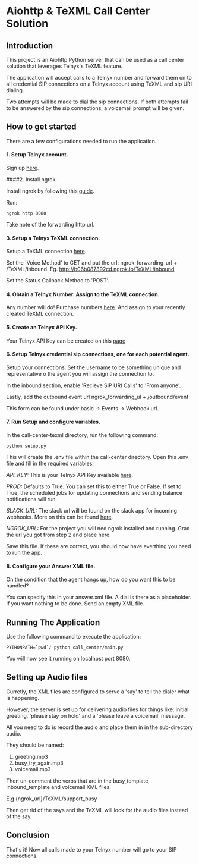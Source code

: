 # Aiohttp & TeXML Call Center Solution

## Introduction

This project is an Aiohttp Python server that can be used as a call center solution that leverages Telnyx's TeXML feature.

The application will accept calls to a Telnyx number and forward them on to all credential SIP connections on a Telnyx account using TeXML and sip URI dialing.

Two attempts will be made to dial the sip connections. If both attempts fail to be answered by the sip connections, a voicemail prompt will be given.

## How to get started

There are a few configurations needed to run the application.

#### 1. Setup Telnyx account.

Sign up [here](https://telnyx.com/sign-up).

####2. Install ngrok..

Install ngrok by following this [guide](https://ngrok.com/download). 

Run: 
 
 ``ngrok http 8080`` 
 
 Take note of the forwarding http url.

#### 3. Setup a Telnyx TeXML connection.

Setup a TeXML connection [here](https://portal.telnyx.com/#/app/call-control/texml). 

Set the 'Voice Method' to GET and put the url: ngrok_forwarding_url + /TeXML/inbound. Eg. http://b06b087392cd.ngrok.io/TeXML/inbound

Set the Status Callback Method to 'POST'.

#### 4. Obtain a Telnyx Number. Assign to the TeXML connection.

Any number will do! Purchase numbers [here](https://portal.telnyx.com/#/app/numbers/buy-numbers).
And assign to your recently created TeXML connection.

#### 5. Create an Telnyx API Key.

Your Telnyx API Key can be created on this [page](https://portal.telnyx.com/#/app/api-keys)

#### 6. Setup Telnyx credential sip connections, one for each potential agent.

Setup your connections. Set the username to be something unique and representative o the agent you will assign the connection to. 

In the inbound section, enable 'Recieve SIP URI Calls' to 'From anyone'. 

Lastly, add the outbound event url ngrok_forwarding_ul + /outbound/event 

This form can be found under basic -> Events -> Webhook url.

#### 7. Run Setup and configure variables.

In the call-center-texml directory, run the following command: 

``python setup.py``

This will create the .env file within the call-center directory.
Open this .env file and fill in the required variables.

*API_KEY:* This is your Telnyx API Key available [here](https://portal.telnyx.com/#/app/api-keys). 

*PROD:* Defaults to True. You can set this to either True or False. If set to True, the scheduled jobs for updating connections and sending balance notifications will run.  

*SLACK_URL:* The slack url will be found on the slack app for incoming webhooks. More on this can be found [here](https://api.slack.com/messaging/webhooks). 

*NGROK_URL:* For the project you will ned ngrok installed and running. Grad the url you got from step 2 and place here.


Save this file. If these are correct, you should now have everthing you need to run the app.

#### 8. Configure your Answer XML file.

On the condition that the agent hangs up, how do you want this to be handled?

You can specify this in your answer.xml file. A dial is there as a placeholder. If you want nothing to be done. Send an empty XML file.


## Running The Application

Use the following command to execute the application:

``PYTHONPATH=`pwd`/ python call_center/main.py``

You will now see it running on localhost port 8080.


## Setting up Audio files

Curretly, the XML files are configured to serve a 'say' to tell the dialer what is happening. 

However, the server is set up for delivering audio files for things like: initial greeting, 'please stay on hold' and a 'please leave a voicemail' message.

All you need to do is record the audio and place them in in the sub-directory audio.

They should be named:

1. greeting.mp3
2. busy_try_again.mp3
3. voicemail.mp3 

Then un-comment the <play> verbs that are in the busy_template, inbound_template and voicemail XML files.

E.g <Play>{ngrok_url}/TeXML/support_busy</Play>

Then get rid of the says and the TeXML will look for the audio files instead of the say.

## Conclusion

That's it! Now all calls made to your Telnyx number will go to your SIP connections.


